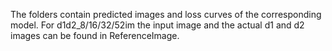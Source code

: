 The folders contain predicted images and loss curves of the corresponding model. For d1d2_8/16/32/52im the input image and the actual d1 and d2 images can be found in ReferenceImage.